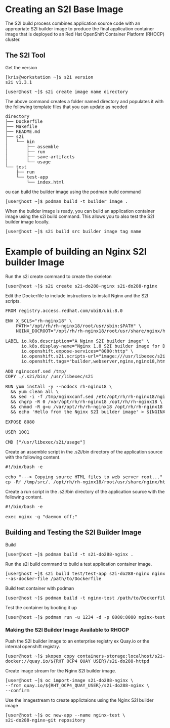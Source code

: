# Creating an S2I Base Image

The S2I build process combines application source code with an appropriate S2I builder image to produce the final application container image that is deployed to an Red Hat OpenShift Container Platform (RHOCP) cluster.

## The S2I Tool

Get the version
<pre>
[kris@workstation ~]$ s2i version
s2i v1.3.1
</pre>

<pre>
[user@host ~]$ s2i create image_name directory
</pre>

The above command creates a folder named directory and populates it with the following template files that you can update as needed
<pre>
directory
├── Dockerfile
├── Makefile
├── README.md
├── s2i
│   └── bin
│       ├── assemble
│       ├── run
│       ├── save-artifacts
│       └── usage
└── test
    ├── run
    └── test-app
        └── index.html
</pre>

ou can build the builder image using the podman build command
<pre>
[user@host ~]$ podman build -t builder_image .
</pre>

When the builder image is ready, you can build an application container image using the s2i build command. This allows you to also test the S2I builder image locally. 
<pre>
[user@host ~]$ s2i build src builder_image tag_name
</pre>

# Example of building an Nginx S2I builder Image
Run the s2i create command to create the skeleton
<pre>
[user@host ~]$ s2i create s2i-do288-nginx s2i-do288-nginx
</pre>

Edit the Dockerfile to include instructions to install Nginx and the S2I scripts. 
<pre>
FROM registry.access.redhat.com/ubi8/ubi:8.0

ENV X_SCLS="rh-nginx18" \
    PATH="/opt/rh/rh-nginx18/root/usr/sbin:$PATH" \
    NGINX_DOCROOT="/opt/rh/rh-nginx18/root/usr/share/nginx/html"

LABEL io.k8s.description="A Nginx S2I builder image" \
      io.k8s.display-name="Nginx 1.8 S2I builder image for DO288" \
      io.openshift.expose-services="8080:http" \
      io.openshift.s2i.scripts-url="image:///usr/libexec/s2i" \
      io.openshift.tags="builder,webserver,nginx,nginx18,html"

ADD nginxconf.sed /tmp/
COPY ./.s2i/bin/ /usr/libexec/s2i

RUN yum install -y --nodocs rh-nginx18 \
  && yum clean all \
  && sed -i -f /tmp/nginxconf.sed /etc/opt/rh/rh-nginx18/nginx/nginx.conf \
  && chgrp -R 0 /var/opt/rh/rh-nginx18 /opt/rh/rh-nginx18 \ 5
  && chmod -R g=u /var/opt/rh/rh-nginx18 /opt/rh/rh-nginx18 \ 6
  && echo 'Hello from the Nginx S2I builder image' > ${NGINX_DOCROOT}/index.html

EXPOSE 8080

USER 1001

CMD ["/usr/libexec/s2i/usage"]
</pre>

Create an assemble script in the .s2i/bin directory of the application source with the following content. 
<pre>
#!/bin/bash -e

echo "---> Copying source HTML files to web server root..."
cp -Rf /tmp/src/. /opt/rh/rh-nginx18/root/usr/share/nginx/html/
</pre>

Create a run script in the .s2i/bin directory of the application source with the following content.
<pre>
#!/bin/bash -e

exec nginx -g "daemon off;"
</pre>

## Building and Testing the S2I Builder Image
Build
<pre>
[user@host ~]$ podman build -t s2i-do288-nginx .
</pre>

Run the s2i build command to build a test application container image.
<pre>
[user@host ~]$ s2i build test/test-app s2i-do288-nginx nginx-test \
--as-docker-file /path/to/Dockerfile
</pre>

Build test container with podman
<pre>
[user@host ~]$ podman build -t nginx-test /path/to/Dockerfile
</pre>

Test the container by booting it up
<pre>
[user@host ~]$ podman run -u 1234 -d -p 8080:8080 nginx-test
</pre>

### Making the S2I Builder Image Available to RHOCP
Push the S2I builder image to an enterprise registry ex Quay.io or the internal openshift registry.
<pre>
[user@host ~]$ skopeo copy containers-storage:localhost/s2i-do288-httpd \
docker://quay.io/${RHT_OCP4_QUAY_USER}/s2i-do288-httpd
</pre> 

Create image stream for the Nginx S2I builder image.
<pre>
[user@host ~]$ oc import-image s2i-do288-nginx \
--from quay.io/${RHT_OCP4_QUAY_USER}/s2i-do288-nginx \
--confirm
</pre>

Use the imagestream to create applictaions using the Nginx S2I builder image
<pre>
[user@host ~]$ oc new-app --name nginx-test \
s2i-do288-nginx~git_repository
</pre>
